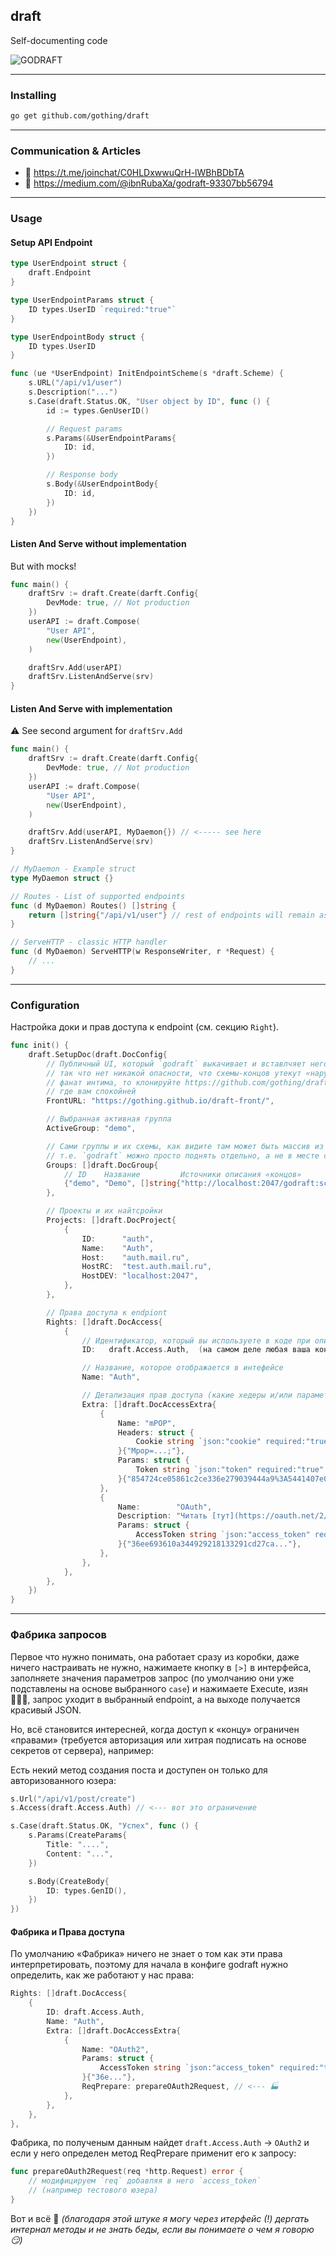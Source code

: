 draft
-----
Self-documenting code

![GODRAFT](https://repository-images.githubusercontent.com/251119592/10ed4a00-9b8a-11ea-9b08-ae5f7916de6f)

---

<a name="install"></a>

### Installing

```sh
go get github.com/gothing/draft
```

---

<a name="articles"></a>

### Communication & Articles

- 📣 https://t.me/joinchat/C0HLDxwwuQrH-lWBhBDbTA
- 📝 https://medium.com/@ibnRubaXa/godraft-93307bb56794


---

### Usage

<a name="setup-enpoint"></a>

#### Setup API Endpoint

```go
type UserEndpoint struct {
	draft.Endpoint
}

type UserEndpointParams struct {
	ID types.UserID `required:"true"`
}

type UserEndpointBody struct {
	ID types.UserID
}

func (ue *UserEndpoint) InitEndpointScheme(s *draft.Scheme) {
	s.URL("/api/v1/user")
	s.Description("...")
	s.Case(draft.Status.OK, "User object by ID", func () {
		id := types.GenUserID()

		// Request params
		s.Params(&UserEndpointParams{
			ID: id,
		})

		// Response body
		s.Body(&UserEndpointBody{
			ID: id,
		})
	})
}
```

<a name="serve-without-impl"></a>

#### Listen And Serve without implementation

But with mocks!

```go
func main() {
	draftSrv := draft.Create(darft.Config{
		DevMode: true, // Not production
	})
	userAPI := draft.Compose(
		"User API",
		new(UserEndpoint),
	)

	draftSrv.Add(userAPI)
	draftSrv.ListenAndServe(srv)
}
```

<a name="serve-with-impl"></a>

#### Listen And Serve with implementation

⚠️ See second argument for `draftSrv.Add`

```go
func main() {
	draftSrv := draft.Create(darft.Config{
		DevMode: true, // Not production
	})
	userAPI := draft.Compose(
		"User API",
		new(UserEndpoint),
	)

	draftSrv.Add(userAPI, MyDaemon{}) // <----- see here
	draftSrv.ListenAndServe(srv)
}

// MyDaemon - Example struct
type MyDaemon struct {}

// Routes - List of supported endpoints
func (d MyDaemon) Routes() []string {
	return []string{"/api/v1/user"} // rest of endpoints will remain as mock
}

// ServeHTTP - classic HTTP handler
func (d MyDaemon) ServeHTTP(w ResponseWriter, r *Request) {
	// ...
}
```

---

<a name="cfg"></a>

### Configuration

Настройка доки и прав доступа к endpoint (см. секцию `Right`).

```go
func init() {
	draft.SetupDoc(draft.DocConfig{
		// Публичный UI, который `godraft` выкачивает и вставлчяет него конфигурацию,
		// так что нет никакой опасности, что схемы-концов утекут «наружу», но если вы
		// фанат интима, то клонируйте https://github.com/gothing/draft-front и поднемайте
		// где вам спокойней
		FrontURL: "https://gothing.github.io/draft-front/",

		// Выбранная активная группа
		ActiveGroup: "demo",

		// Сами группы и их схемы, как видите там может быть массив из разных истоникой,
		// т.е. `godraft` можно просто поднять отдельно, а не в месте с вашим кодом (но я не советую)
		Groups: []draft.DocGroup{
			// ID    Название         Источники описания «концов»
			{"demo", "Demo", []string{"http://localhost:2047/godraft:scheme/"}},
		},

		// Проекты и их найтсройки
		Projects: []draft.DocProject{
			{
				ID:      "auth",
				Name:    "Auth",
				Host:    "auth.mail.ru",
				HostRC:  "test.auth.mail.ru",
				HostDEV: "localhost:2047",
			},
		},

		// Права доступа к endpiont
		Rights: []draft.DocAccess{
			{
				// Идентификатор, который вы используете в коде при описание endpoint и его case
				ID:   draft.Access.Auth,  (на самом деле любая ваша константа, draft.Access.* — это только пресет для удобства)

				// Название, которое отображается в интефейсе
				Name: "Auth",

				// Детализация прав доступа (какие хедеры и/или параметры нужно передать дополнительно)
				Extra: []draft.DocAccessExtra{
					{
						Name: "mPOP",
						Headers: struct {
							Cookie string `json:"cookie" required:"true" comment:"mPOP-куки"`
						}{"Mpop=...;"},
						Params: struct {
							Token string `json:"token" required:"true" comment:"mPOP-токен"`
						}{"854724ce05861c2ce336e279039444a9%3A5441407e0..."},
					},
					{
						Name:        "OAuth",
						Description: "Читать [тут](https://oauth.net/2/)",
						Params: struct {
							AccessToken string `json:"access_token" required:"true" comment:"OAuth-токен"`
						}{"36ee693610a344929218133291cd27ca..."},
					},
				},
			},
		},
	})
}
```

---

<a name="factory"></a>

### Фабрика запросов

Первое что нужно понимать, она работает сразу из коробки, даже ничего настраивать не нужно, нажимаете кнопку в `[>]` в интерфейса, заполняете значения параметров запрос (по умолчанию они уже подставлены на основе выбранного `case`) и нажимаете Execute, изян 💁🏻‍♂️, запрос уходит в выбранный endpoint, а на выходе получается красивый JSON.

Но, всё становится интересней, когда доступ к «концу» ограничен «правами» (требуется авторизация или хитрая подписать на основе секретов от сервера), например:

Есть некий метод создания поста и доступен он только для авторизованного юзера:

```go
s.Url("/api/v1/post/create")
s.Access(draft.Access.Auth) // <--- вот это ограничение

s.Case(draft.Status.OK, "Успех", func () {
	s.Params(CreateParams{
		Title: "....",
		Content: "...",
	})

	s.Body(CreateBody{
		ID: types.GenID(),
	})
})
```

<a name="factory-rights"></a>

#### Фабрика и Права доступа

По умолчанию «Фабрика» ничего не знает о том как эти права интерпретировать, поэтому для начала в конфиге godraft нужно определить, как же работают у нас права:

```go
Rights: []draft.DocAccess{
	{
		ID: draft.Access.Auth,
		Name: "Auth",
		Extra: []draft.DocAccessExtra{
			{
				Name: "OAuth2",
				Params: struct {
					AccessToken string `json:"access_token" required:"true" comment:"OAuth2-токен"`
				}{"36e..."},
				ReqPrepare: prepareOAuth2Request, // <--- 🏭
			},
		},
	},
},
```

Фабрика, по полученым данным найдет `draft.Access.Auth` -> `OAuth2` и если у него определен метод ReqPrepare применит его к запросу:

```go
func prepareOAuth2Request(req *http.Request) error {
	// модифицируем `req` добавляя в него `access_token`
	// (например тестового юзера)
}
```

Вот и всё 🚀
_(благодаря этой штуке я могу через итерфейс (!) дергать интернал методы и не знать беды, если вы понимаете о чем я говорю 😏)_
